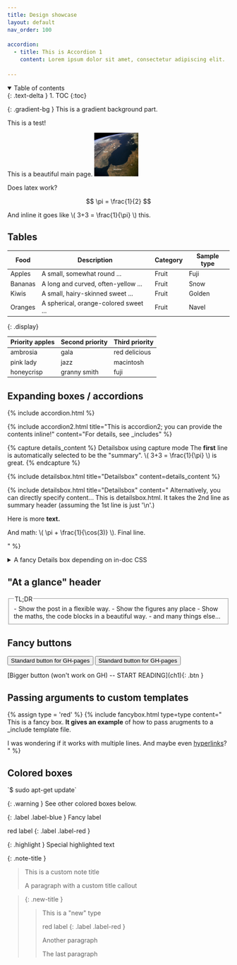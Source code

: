 ```yaml
---
title: Design showcase
layout: default
nav_order: 100

accordion: 
  - title: This is Accordion 1
    content: Lorem ipsum dolor sit amet, consectetur adipiscing elit. 

---
```


<details open markdown="block">
  <summary>
    Table of contents
  </summary>
  {: .text-delta }
1. TOC
{:toc}
</details>


{: .gradient-bg }
This is a gradient background part. 


<div class="bg">This is a test!</div>


This is a beautiful main page. 
<img src="/images/image1.jpeg" width="100" />

<script src="https://cdn.mathjax.org/mathjax/latest/MathJax.js?config=TeX-AMS-MML_HTMLorMML" type="text/javascript"></script>



Does latex work?

$$ \pi = \frac{1}{2} $$

And inline it goes like \\( 3+3 = \frac{1}{\pi} \\) this.


## Tables

Food    | Description                           | Category | Sample type
------- | ------------------------------------- | -------- | -----------
Apples  | A small, somewhat round ...           | Fruit    | Fuji
Bananas | A long and curved, often-yellow ...   | Fruit    | Snow
Kiwis   | A small, hairy-skinned sweet ...      | Fruit    | Golden
Oranges | A spherical, orange-colored sweet ... | Fruit    | Navel
{: .display}

| Priority apples | Second priority | Third priority |
|-------|--------|---------|
| ambrosia | gala | red delicious |
| pink lady | jazz | macintosh |
| honeycrisp | granny smith | fuji |


## Expanding boxes / accordions

{% include accordion.html %}

{% include accordion2.html title="This is accordion2; you can provide the contents inline!" content="For details, see _includes" %}


{% capture details_content %} 
Detailsbox using capture mode 
The **first** line is automatically selected to be the "summary".
\\( 3+3 = \frac{1}{\pi} \\) is great. 
{% endcapture %}

{% include detailsbox.html title="Detailsbox" content=details_content %}


{% include detailsbox.html title="Detailsbox" content="
Alternatively, you can directly specify content...
This is detailsbox.html. It takes the 2nd line as summary header (assuming the 1st line is just '\n'.)

Here is more **text.** 

And math: \\( \pi + \frac{1}{\cos(3)} \\).
Final line. 

" %}

<details>
	<summary> A fancy Details box depending on in-doc CSS </summary>
	Give me attention or face the wrath of my claws give me attention or face the wrath of my claws and pretend not to be evil cats go for world domination allways wanting food. Eat owner's food playing with balls of wool and meow and walk away, and bleghbleghvomit my furball really tie the room together. Cuddle no cuddle cuddle love scratch scratch cat. 
</details>



## "At a glance" header

<fieldset class="field-set" markdown="1">
<legend class="leg-title">TL;DR</legend>
- Show the post in a flexible way.
- Show the figures any place
- Show the maths, the code blocks in a beautiful way.
- and many things else...
</fieldset>


## Fancy buttons

<button type="button" name="button" class="btn">Standard button for GH-pages</button>
<button class="btn">Standard button for GH-pages</button>


<span class="fs-6">
[Bigger button (won't work on GH) -- START READING](ch1){: .btn }
</span>

## Passing arguments to custom templates
{% assign type = 'red' %}
{% include fancybox.html type=type content="
This is a fancy box. **It gives an example** of how to pass arugments to a _include template file.


I was wondering if it works with multiple lines. And maybe even [hyperlinks](google.com)?
" %}


## Colored boxes

<div class="terminal" markdown="1">
`$ sudo apt-get update`
</div>


{: .warning }
See other colored boxes below.

{: .label .label-blue }
Fancy label

red label
{: .label .label-red }

{: .highlight }
Special highlighted text

{: .note-title }
> This is a custom note title
>
> A paragraph with a custom title callout

> {: .new-title }
> > This is a "new" type
> > 
> > red label
> > {: .label .label-red }
> >
> > Another paragraph
> >
> > The last paragraph


